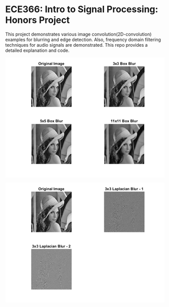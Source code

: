 # ECE366: Intro to Signal Processing: Honors Project

This project demonstrates various image convolution(2D-convolution) examples for blurring and edge detection. Also, frequency domain filtering techniques for audio signals are demonstrated. This repo provides a detailed explanation and code.

![Box blur example](images/q1_a_01.png)

![Laplacian blur example](images/q1_a_03.png)
